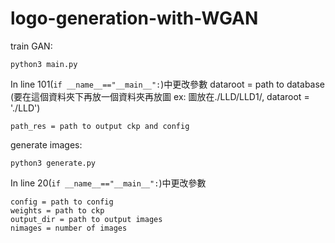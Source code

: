 # logo-generation-with-WGAN

train GAN: 
```
python3 main.py
```

In line 101(```if __name__=="__main__":```)中更改參數
dataroot = path to database
(要在這個資料夾下再放一個資料夾再放圖 ex: 圖放在./LLD/LLD1/, dataroot = './LLD')
```
path_res = path to output ckp and config
```

generate images: 
```
python3 generate.py
```

In line 20(```if __name__=="__main__":```)中更改參數
```
config = path to config
weights = path to ckp
output_dir = path to output images
nimages = number of images
```
